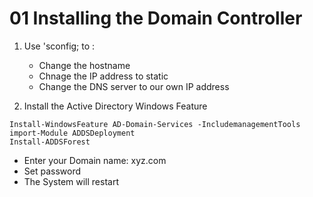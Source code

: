 # 01 Installing the Domain Controller

1. Use 'sconfig; to :
   - Change the hostname
   - Chnage the IP address to static
   - Change the DNS server to our own IP address

2. Install the Active Directory Windows Feature

```shell
Install-WindowsFeature AD-Domain-Services -IncludemanagementTools
import-Module ADDSDeployment
Install-ADDSForest
```
- Enter your Domain name: xyz.com
- Set password
- The System will restart

